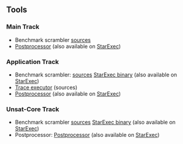 ## Tools
### Main Track
- Benchmark scrambler [sources]()
- [Postprocessor]() (also available on [StarExec]())
### Application Track
- Benchmark scrambler: [sources]() [StarExec binary]() (also available
  on [StarExec]())
- [Trace executor]() (sources)
- [Postprocessor]() (also available on [StarExec]())
### Unsat-Core Track
- Benchmark scrambler [sources]() [StarExec binary]() (also available on
  [StarExec]())
- Postprocessor: [Postprocessor]() (also available on [StarExec]())
